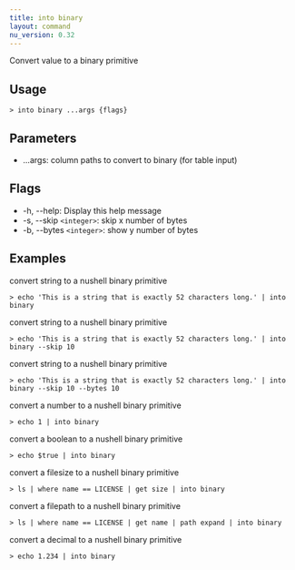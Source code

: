 ```yaml
---
title: into binary
layout: command
nu_version: 0.32
---
```


Convert value to a binary primitive

## Usage

```shell
> into binary ...args {flags}
```

## Parameters

- ...args: column paths to convert to binary (for table input)

## Flags

- -h, --help: Display this help message
- -s, --skip `<integer>`: skip x number of bytes
- -b, --bytes `<integer>`: show y number of bytes

## Examples

convert string to a nushell binary primitive

```shell
> echo 'This is a string that is exactly 52 characters long.' | into binary
```

convert string to a nushell binary primitive

```shell
> echo 'This is a string that is exactly 52 characters long.' | into binary --skip 10
```

convert string to a nushell binary primitive

```shell
> echo 'This is a string that is exactly 52 characters long.' | into binary --skip 10 --bytes 10
```

convert a number to a nushell binary primitive

```shell
> echo 1 | into binary
```

convert a boolean to a nushell binary primitive

```shell
> echo $true | into binary
```

convert a filesize to a nushell binary primitive

```shell
> ls | where name == LICENSE | get size | into binary
```

convert a filepath to a nushell binary primitive

```shell
> ls | where name == LICENSE | get name | path expand | into binary
```

convert a decimal to a nushell binary primitive

```shell
> echo 1.234 | into binary
```

